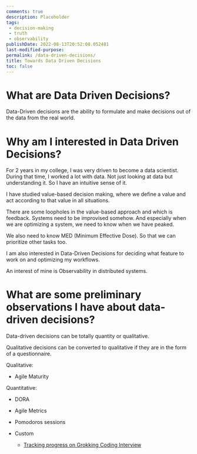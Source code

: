 ```yaml
---
comments: true
description: Placeholder 
tags:
 - decision-making
 - truth
 - observability
publishDate: 2022-08-13T20:52:08.052481
last-modified-purpose:
permalink: /data-driven-decisions/
title: Towards Data Driven Decisions
toc: false
---
```


# What are Data Driven Decisions? 

Data-Driven decisions are the ability to formulate and make decisions out of the data from the real world. 

# Why am I interested in Data Driven Decisions?

For 2 years in my college, I was very driven to become a data scientist. During that time, I worked a lot with data. Not just looking at data but understanding it. So I have an intuitive sense of it.

I have studied value-based decision making, where we define a value and act according to that value in all situations.

There are some loopholes in the value-based approach and which is feedback. Systems need to be improvised somehow. And especially when we are optimizing a system, we need to know when we have peaked.

We also need to know MED (Minimum Effective Dose). So that we can prioritize other tasks too.

I am also interested in Data-Driven Decisions for deciding what feature to work on and optimizing my workflows.

An interest of mine is Observability in distributed systems.

# What are some preliminary observations I have about data-driven decisions?

Data-driven decisions can be totally quantity or qualitative.

Qualitative decisions can be converted to qualitative if they are in the form of a questionnaire.

Qualitative:
- Agile Maturity 

Quantitative:
- DORA
- Agile Metrics
- Pomodoros sessions

- Custom
    - [Tracking progress on Grokking Coding Interview](https://docs.google.com/spreadsheets/d/1YsS40schcRMpdaqmuDj_UhGGv4e0S3N7oDOlrIincpw/edit?usp=sharing)